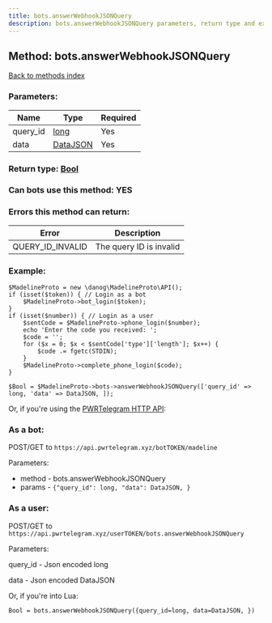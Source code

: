 ```yaml
---
title: bots.answerWebhookJSONQuery
description: bots.answerWebhookJSONQuery parameters, return type and example
---
```

## Method: bots.answerWebhookJSONQuery  
[Back to methods index](index.md)


### Parameters:

| Name     |    Type       | Required |
|----------|---------------|----------|
|query\_id|[long](../types/long.md) | Yes|
|data|[DataJSON](../types/DataJSON.md) | Yes|


### Return type: [Bool](../types/Bool.md)

### Can bots use this method: **YES**


### Errors this method can return:

| Error    | Description   |
|----------|---------------|
|QUERY_ID_INVALID|The query ID is invalid||USER_BOT_INVALID|This method can only be called by a bot|

### Example:


```
$MadelineProto = new \danog\MadelineProto\API();
if (isset($token)) { // Login as a bot
    $MadelineProto->bot_login($token);
}
if (isset($number)) { // Login as a user
    $sentCode = $MadelineProto->phone_login($number);
    echo 'Enter the code you received: ';
    $code = '';
    for ($x = 0; $x < $sentCode['type']['length']; $x++) {
        $code .= fgetc(STDIN);
    }
    $MadelineProto->complete_phone_login($code);
}

$Bool = $MadelineProto->bots->answerWebhookJSONQuery(['query_id' => long, 'data' => DataJSON, ]);
```

Or, if you're using the [PWRTelegram HTTP API](https://pwrtelegram.xyz):

### As a bot:

POST/GET to `https://api.pwrtelegram.xyz/botTOKEN/madeline`

Parameters:

* method - bots.answerWebhookJSONQuery
* params - `{"query_id": long, "data": DataJSON, }`



### As a user:

POST/GET to `https://api.pwrtelegram.xyz/userTOKEN/bots.answerWebhookJSONQuery`

Parameters:

query_id - Json encoded long

data - Json encoded DataJSON




Or, if you're into Lua:

```
Bool = bots.answerWebhookJSONQuery({query_id=long, data=DataJSON, })
```


